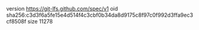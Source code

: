version https://git-lfs.github.com/spec/v1
oid sha256:c3d3f6a5fe15e4d514f4c3cbf0b34da8d9175c8f97c0f992d3ffa9ec3cf8508f
size 11278
